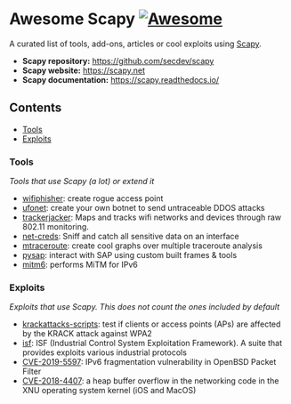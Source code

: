 # Awesome Scapy [![Awesome](https://awesome.re/badge.svg)](https://awesome.re)

A curated list of tools, add-ons, articles or cool exploits using [Scapy](https://scapy.net).

- **Scapy repository:** https://github.com/secdev/scapy
- **Scapy website:** https://scapy.net
- **Scapy documentation:** https://scapy.readthedocs.io/

## Contents

- [Tools](#tools)
- [Exploits](#exploits)

### Tools

*Tools that use Scapy (a lot) or extend it*

- [wifiphisher](https://github.com/wifiphisher/wifiphisher): create rogue access point
- [ufonet](https://github.com/epsylon/ufonet): create your own botnet to send untraceable DDOS attacks
- [trackerjacker](https://github.com/calebmadrigal/trackerjacker): Maps and tracks wifi networks and devices through raw 802.11 monitoring.
- [net-creds](https://github.com/DanMcInerney/net-creds): Sniff and catch all sensitive data on an interface
- [mtraceroute](https://github.com/rwhalb/mtraceroute): create cool graphs over multiple traceroute analysis
- [pysap](https://github.com/SecureAuthCorp/pysap): interact with SAP using custom built frames & tools
- [mitm6](https://github.com/fox-it/mitm6): performs MiTM for IPv6

### Exploits

*Exploits that use Scapy. This does not count the ones included by default*

- [krackattacks-scripts](https://github.com/vanhoefm/krackattacks-scripts): test if clients or access points (APs) are affected by the KRACK attack against WPA2
- [isf](https://github.com/dark-lbp/isf): ISF (Industrial Control System Exploitation Framework). A suite that provides exploits various industrial protocols
- [CVE-2019-5597](https://www.synacktiv.com/ressources/Synacktiv_OpenBSD_PacketFilter_CVE-2019-5597_ipv6_frag.pdf): IPv6 fragmentation vulnerability in OpenBSD Packet Filter
- [CVE-2018-4407](https://github.com/r3dxpl0it/CVE-2018-4407): a heap buffer overflow in the networking code in the XNU operating system kernel (iOS and MacOS)
